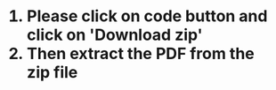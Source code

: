 <!---readme---!>
<h1>
<ol type="1">
<li>Please click on code button and click on 'Download zip'</li>
<li>Then extract the PDF from the zip file</li>
</ol>
</h1>
